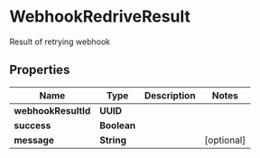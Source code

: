 

# WebhookRedriveResult

Result of retrying webhook

## Properties

| Name | Type | Description | Notes |
|------------ | ------------- | ------------- | -------------|
|**webhookResultId** | **UUID** |  |  |
|**success** | **Boolean** |  |  |
|**message** | **String** |  |  [optional] |



